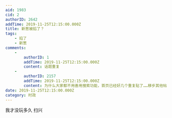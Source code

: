 ```yaml
---
aid: 1983
cid: 2
authorID: 2642
addTime: 2019-11-25T12:15:00.000Z
title: 新葱被掐了？
tags:
    - 掐了
    - 新葱
comments:
    -
        authorID: 1
        addTime: 2019-11-25T12:15:00.000Z
        content: 话题重复
    -
        authorID: 2157
        addTime: 2019-11-25T12:15:00.000Z
        content: 为什么大家都不用善用搜索功能，首页已经好几个重复贴了……移步其他帖子，本贴等待站长转水吧。
date: 2019-11-25T12:15:00.000Z
category: 时政
---
```


我才没玩多久 扫兴
